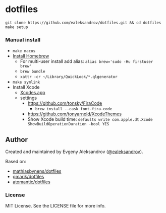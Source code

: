 #	dotfiles

``` shell
git clone https://github.com/ealeksandrov/dotfiles.git && cd dotfiles
make setup
```

### Manual install

* `make macos`
* [Install Homebrew](http://brew.sh)
  * For multi-user install add alias: `alias brew='sudo -Hu firstuser brew'`
  * `brew bundle`
  * `xattr -cr ~/Library/QuickLook/*.qlgenerator`
* `make symlink`
* Install Xcode
  * [Xcodes.app](https://github.com/RobotsAndPencils/XcodesApp)
  * settings
    * https://github.com/tonsky/FiraCode
      * `brew install --cask font-fira-code`
    * https://github.com/tonyarnold/XcodeThemes
    * Show Xcode build time: `defaults write com.apple.dt.Xcode ShowBuildOperationDuration -bool YES`

## Author

Created and maintained by Evgeny Aleksandrov ([@ealeksandrov](http://twitter.com/ealeksandrov)).

Based on:
- [mathiasbynens/dotfiles](https://github.com/mathiasbynens/dotfiles)
- [gmarik/dotfiles](https://github.com/gmarik/dotfiles)
- [atomantic/dotfiles](https://github.com/atomantic/dotfiles)

### License

MIT License. See the LICENSE file for more info.
